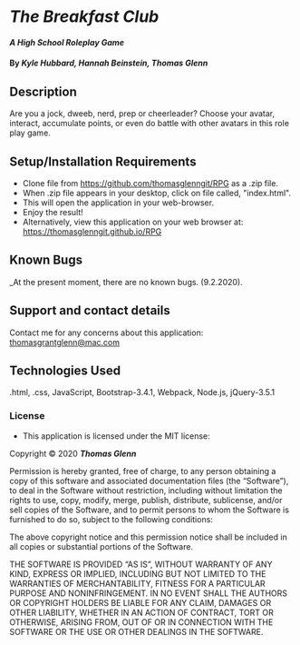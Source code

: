 
# _The Breakfast Club_

#### _A High School Roleplay Game_

#### By _**Kyle Hubbard, Hannah Beinstein, Thomas Glenn**_

## Description
Are you a jock, dweeb, nerd, prep or cheerleader? Choose your avatar, interact, accumulate points, or even do battle with other avatars in this role play game. 

## Setup/Installation Requirements

* Clone file from https://github.com/thomasglenngit/RPG as a .zip file. 
* When .zip file appears in your desktop, click on file called, "index.html".
* This will open the application in your web-browser.
* Enjoy the result!
* Alternatively, view this application on your web browser at: https://thomasglenngit.github.io/RPG


## Known Bugs

_At the present moment, there are no known bugs. (9.2.2020).

## Support and contact details

Contact me for any concerns about this application:
<thomasgrantglenn@mac.com>

## Technologies Used

.html, .css, JavaScript, Bootstrap-3.4.1, Webpack, Node.js, jQuery-3.5.1

### License

* This application is licensed under the MIT license:

Copyright © 2020 **_Thomas Glenn_**

Permission is hereby granted, free of charge, to any person obtaining a copy of this software and associated documentation files (the “Software”), to deal in the Software without restriction, including without limitation the rights to use, copy, modify, merge, publish, distribute, sublicense, and/or sell copies of the Software, and to permit persons to whom the Software is furnished to do so, subject to the following conditions:

The above copyright notice and this permission notice shall be included in all copies or substantial portions of the Software.

THE SOFTWARE IS PROVIDED “AS IS”, WITHOUT WARRANTY OF ANY KIND, EXPRESS OR IMPLIED, INCLUDING BUT NOT LIMITED TO THE WARRANTIES OF MERCHANTABILITY, FITNESS FOR A PARTICULAR PURPOSE AND NONINFRINGEMENT. IN NO EVENT SHALL THE AUTHORS OR COPYRIGHT HOLDERS BE LIABLE FOR ANY CLAIM, DAMAGES OR OTHER LIABILITY, WHETHER IN AN ACTION OF CONTRACT, TORT OR OTHERWISE, ARISING FROM, OUT OF OR IN CONNECTION WITH THE SOFTWARE OR THE USE OR OTHER DEALINGS IN THE SOFTWARE.